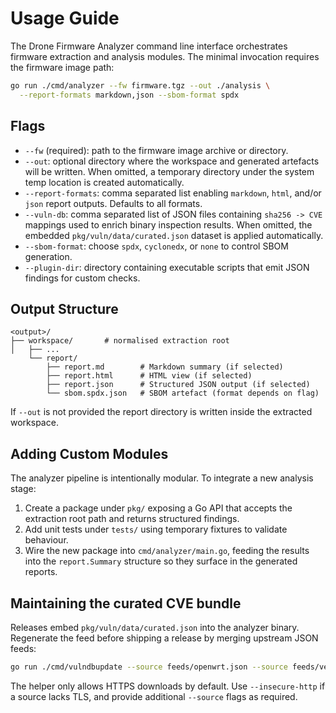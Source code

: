 # Usage Guide

The Drone Firmware Analyzer command line interface orchestrates firmware
extraction and analysis modules. The minimal invocation requires the firmware
image path:

```bash
go run ./cmd/analyzer --fw firmware.tgz --out ./analysis \
  --report-formats markdown,json --sbom-format spdx
```

## Flags

- `--fw` (required): path to the firmware image archive or directory.
- `--out`: optional directory where the workspace and generated artefacts will
  be written. When omitted, a temporary directory under the system temp location
  is created automatically.
- `--report-formats`: comma separated list enabling `markdown`, `html`, and/or
  `json` report outputs. Defaults to all formats.
- `--vuln-db`: comma separated list of JSON files containing `sha256 -> CVE`
  mappings used to enrich binary inspection results. When omitted, the embedded
  `pkg/vuln/data/curated.json` dataset is applied automatically.
- `--sbom-format`: choose `spdx`, `cyclonedx`, or `none` to control SBOM
  generation.
- `--plugin-dir`: directory containing executable scripts that emit JSON
  findings for custom checks.

## Output Structure

```
<output>/
├── workspace/       # normalised extraction root
│   ├── ...
    └── report/
        ├── report.md        # Markdown summary (if selected)
        ├── report.html      # HTML view (if selected)
        ├── report.json      # Structured JSON output (if selected)
        └── sbom.spdx.json   # SBOM artefact (format depends on flag)
```

If `--out` is not provided the report directory is written inside the extracted
workspace.

## Adding Custom Modules

The analyzer pipeline is intentionally modular. To integrate a new analysis
stage:

1. Create a package under `pkg/` exposing a Go API that accepts the extraction
   root path and returns structured findings.
2. Add unit tests under `tests/` using temporary fixtures to validate behaviour.
3. Wire the new package into `cmd/analyzer/main.go`, feeding the results into the
   `report.Summary` structure so they surface in the generated reports.

## Maintaining the curated CVE bundle

Releases embed `pkg/vuln/data/curated.json` into the analyzer binary. Regenerate the
feed before shipping a release by merging upstream JSON feeds:

```bash
go run ./cmd/vulndbupdate --source feeds/openwrt.json --source feeds/vendor.json --out pkg/vuln/data/curated.json
```

The helper only allows HTTPS downloads by default. Use `--insecure-http` if a
source lacks TLS, and provide additional `--source` flags as required.
